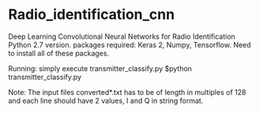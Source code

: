 # Radio_identification_cnn
Deep Learning Convolutional Neural Networks for Radio Identification
Python 2.7 version.
packages required: Keras 2, Numpy, Tensorflow. Need to install all of these packages.

Running: simply execute transmitter_classify.py
$python transmitter_classify.py

Note: The input files converted*.txt has to be of length in multiples of 128 and each line should have 2 values, I and Q in string format.

